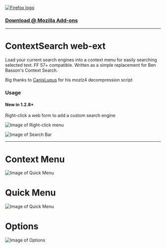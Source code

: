 [![Firefox logo](https://raw.githubusercontent.com/ssborbis/ContextSearch-web-ext/native-app-support/media/firefox.png)](https://addons.mozilla.org/en-US/firefox/addon/contextsearch-web-ext/)

### [Download @ Mozilla Add-ons](https://addons.mozilla.org/en-US/firefox/addon/contextsearch-web-ext/)

___

# ContextSearch web-ext

Load your current search engines into a context menu for easily searching selected text. FF 57+ compatible. Written as a simple replacement for Ben Basson's Context Search.

Big thanks to [CanisLupus](https://github.com/CanisLupus) for his mozlz4 decompression script

### Usage 

#### New in 1.2.8+
Right-click a web form to add a custom search engine

![Image of Right-click menu](https://raw.githubusercontent.com/ssborbis/ContextSearch-web-ext/native-app-support/media/addcustomsearch.png)

![Image of Search Bar](https://raw.githubusercontent.com/ssborbis/ContextSearch-web-ext/native-app-support/media/addcustomsearch_create.png)

___

# Context Menu
![Image of Quick Menu](https://raw.githubusercontent.com/ssborbis/ContextSearch-web-ext/native-app-support/media/screenshot.png)

# Quick Menu
![Image of Quick Menu](https://raw.githubusercontent.com/ssborbis/ContextSearch-web-ext/native-app-support/media/screenshot_quickmenu.png)

# Options
![Image of Options](https://raw.githubusercontent.com/ssborbis/ContextSearch-web-ext/native-app-support/media/screenshot_options.png)
